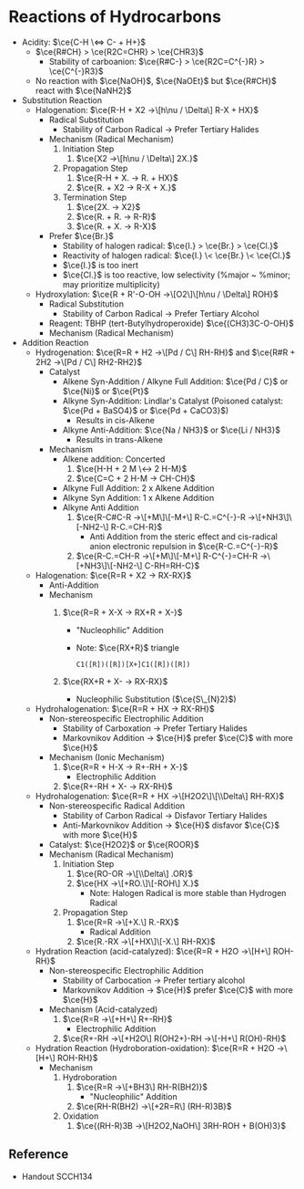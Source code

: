# Reactions of Hydrocarbons

* Acidity: $\ce{C-H \<=> C- + H+}$
  * $\ce{R#CH} > \ce{R2C=CHR} > \ce{CHR3}$
    * Stability of carboanion: $\ce{R#C-} > \ce{R2C=C^{-}R} > \ce{C^{-}R3}$
  * No reaction with $\ce{NaOH}$, $\ce{NaOEt}$ but $\ce{R#CH}$ react with $\ce{NaNH2}$
* Substitution Reaction
  * Halogenation: $\ce{R-H + X2 ->\[h\nu / \Delta\] R-X + HX}$
    * Radical Substitution
      * Stability of Carbon Radical → Prefer Tertiary Halides
    * Mechanism (Radical Mechanism)
      1. Initiation Step
         1. $\ce{X2 ->\[h\nu / \Delta\] 2X.}$
      1. Propagation Step
         1. $\ce{R-H + X. -> R. + HX}$
         1. $\ce{R. + X2 -> R-X + X.}$
      1. Termination Step
         1. $\ce{2X. -> X2}$
         1. $\ce{R. + R. -> R-R}$
         1. $\ce{R. + X. -> R-X}$
    * Prefer $\ce{Br.}$
      * Stability of halogen radical: $\ce{I.} > \ce{Br.} > \ce{Cl.}$
      * Reactivity of halogen radical: $\ce{I.} \< \ce{Br.} \< \ce{Cl.}$
      * $\ce{I.}$ is too inert
      * $\ce{Cl.}$ is too reactive, low selectivity (%major ~ %minor; may prioritize multiplicity)
  * Hydroxylation: $\ce{R + R'-O-OH ->\[O2\]\[h\nu / \Delta\] ROH}$
    * Radical Substitution
      * Stability of Carbon Radical → Prefer Tertiary Alcohol
    * Reagent: TBHP (tert-Butylhydroperoxide) $\ce{(CH3)3C-O-OH}$
    * Mechanism (Radical Mechanism)
* Addition Reaction
  * Hydrogenation: $\ce{R=R + H2 ->\[Pd / C\] RH-RH}$ and $\ce{R#R + 2H2 ->\[Pd / C\] RH2-RH2}$
    * Catalyst
      * Alkene Syn-Addition / Alkyne Full Addition: $\ce{Pd / C}$ or $\ce{Ni}$ or $\ce{Pt}$
      * Alkyne Syn-Addition: Lindlar's Catalyst (Poisoned catalyst: $\ce{Pd + BaSO4}$ or $\ce{Pd + CaCO3}$)
        * Results in cis-Alkene
      * Alkyne Anti-Addition: $\ce{Na / NH3}$ or $\ce{Li / NH3}$
        * Results in trans-Alkene
    * Mechanism
      * Alkene addition: Concerted
        1. $\ce{H-H + 2 M \<-> 2 H-M}$
        1. $\ce{C=C + 2 H-M -> CH-CH}$
      * Alkyne Full Addition: 2 x Alkene Addition
      * Alkyne Syn Addition: 1 x Alkene Addition
      * Alkyne Anti Addition
        1. $\ce{R-C#C-R ->\[+M\]\[-M+\] R-C.=C^{-}-R ->\[+NH3\]\[-NH2-\] R-C.=CH-R}$
           * Anti Addition from the steric effect and cis-radical anion electronic repulsion in $\ce{R-C.=C^{-}-R}$
        1. $\ce{R-C.=CH-R ->\[+M\]\[-M+\] R-C^{-}=CH-R ->\[+NH3\]\[-NH2-\] C-RH=RH-C}$
  * Halogenation: $\ce{R=R + X2 -> RX-RX}$
    * Anti-Addition
    * Mechanism
      1. $\ce{R=R + X-X -> RX+R + X-}$
         
         * "Nucleophilic" Addition
         
         * Note: $\ce{RX+R}$ triangle
           
           ````smiles
           C1([R])([R])[X+]C1([R])([R])
           ````
      
      1. $\ce{RX+R + X- -> RX-RX}$
         
         * Nucleophilic Substitution ($\ce{S\_{N}2}$)
  * Hydrohalogenation: $\ce{R=R + HX -> RX-RH}$
    * Non-stereospecific Electrophilic Addition
      * Stability of Carboxation → Prefer Tertiary Halides
      * Markovnikov Addition → $\ce{H}$ prefer $\ce{C}$ with more $\ce{H}$
    * Mechanism (Ionic Mechanism)
      1. $\ce{R=R + H-X -> R+-RH + X-}$
         * Electrophilic Addition
      1. $\ce{R+-RH + X- -> RX-RH}$
  * Hydrohalogenation: $\ce{R=R + HX ->\[H2O2\]\[\\Delta\] RH-RX}$
    * Non-stereospecific Radical Addition
      * Stability of Carbon Radical → Disfavor Tertiary Halides
      * Anti-Markovnikov Addition → $\ce{H}$ disfavor $\ce{C}$ with more $\ce{H}$
    * Catalyst: $\ce{H2O2}$ or $\ce{ROOR}$
    * Mechanism (Radical Mechanism)
      1. Initiation Step
         1. $\ce{RO-OR ->\[\\Delta\] .OR}$
         1. $\ce{HX ->\[+RO.\]\[-ROH\] X.}$
            * Note: Halogen Radical is more stable than Hydrogen Radical
      1. Propagation Step
         1. $\ce{R=R ->\[+X.\] R.-RX}$
            * Radical Addition
         1. $\ce{R.-RX ->\[+HX\]\[-X.\] RH-RX}$
  * Hydration Reaction (acid-catalyzed): $\ce{R=R + H2O ->\[H+\] ROH-RH}$
    * Non-stereospecific Electrophilic Addition
      * Stability of Carbocation → Prefer tertiary alcohol
      * Markovnikov Addition → $\ce{H}$ prefer $\ce{C}$ with more $\ce{H}$
    * Mechanism (Acid-catalyzed)
      1. $\ce{R=R ->\[+H+\] R+-RH}$
         * Electrophilic Addition
      1. $\ce{R+-RH ->\[+H2O\] R(OH2+)-RH ->\[-H+\] R(OH)-RH}$
  * Hydration Reaction (Hydroboration-oxidation): $\ce{R=R + H2O ->\[H+\] ROH-RH}$
    * Mechanism
      1. Hydroboration
         1. $\ce{R=R ->\[+BH3\] RH-R(BH2)}$
            * "Nucleophilic" Addition
         1. $\ce{RH-R(BH2) ->\[+2R=R\] (RH-R)3B}$
      1. Oxidation
         1. $\ce{(RH-R)3B ->\[H2O2,NaOH\] 3RH-ROH + B(OH)3}$

## Reference

* Handout SCCH134
